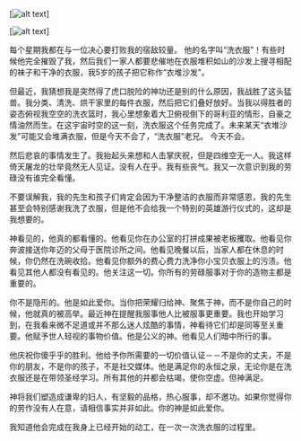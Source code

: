 
[![alt text](https://drive.google.com/uc?id=0B0dXjtGzIf3pLUxpcnpBbzduSU0)]

[![alt text](https://drive.google.com/uc?id=0B0dXjtGzIf3pNWJTbDdCZEdJQTg)]

每个星期我都在与一位决心要打败我的宿敌较量。 他的名字叫“洗衣服”！有些时候他完全摧毁了我，然后我们一家人都要悲催地在衣服堆积如山的沙发上搜寻相配的袜子和干净的衣服，我5岁的孩子把它称作“衣堆沙发”。

但最近，我猜想我是突然得了虎口脱险的神功还是别的什么原因，我战胜了这头猛兽。我分类、清洗、烘干家里的每件衣服，然后把它们叠好放好。当我以得胜者的姿态俯视我空空的洗衣篮时，我心里想象着大卫俯视倒下的哥利亚的情形，自豪之情油然而生。在这宇宙时空的这一刻，洗衣服这个任务完成了。未来某天“衣堆沙发”可能又会堆满衣服，但是今天不会了，“洗衣服”老兄。 今天不会。

然后悲哀的事情发生了。我抬起头来想和人击掌庆祝，但是四维空无一人。我这样倚天屠龙的壮举竟然无人见证。没有人在乎。我有些丧气。我又一次意识到我的劳碌没有谁完全看懂。

不要误解我，我的先生和孩子们肯定会因为干净整洁的衣服而非常感恩，我的先生甚至会特别感谢我洗了衣服，但是他不会给我一个特别的英雄游行仪式的，这却是我想要的。

神看见的，他真的都看懂的。他看见你在办公室的打拼成果被老板攫取。他看见你奔波接送你年迈的父母于医院诊所之间。他看见晚餐以后，当家人都在休息的时候，你仍然在洗碗收拾。他看见你额外的费心费力洗净你小宝贝衣服上的污渍。他看见其他人都没有看见的。他关注这一切。你所有的劳碌服事对于你的造物主都是重要的。

你不是隐形的。他是如此爱你。当你把荣耀归给神、聚焦于神，而不是你自己的时候，他就真的被高举。最近神在提醒我服事他人比被服事更重要。我也开始学习到，在我看来微不足道或并不那么迷人炫酷的事情，神看待它们却是同等至关重要。他赋予世人轻视的事物价值。他是公义的神。他看见人们暗中所行的事。

他庆祝你傻乎乎的胜利。他给予你所需要的一切价值认证－－不是你的丈夫，不是你的朋友，不是你的孩子，不是社交媒体。他是满足你的永恒之泉，无论你是在洗衣服还是在带领圣经学习。所有其他的井都会枯竭，使你空虚。但神满足。

神将我们塑造成谦卑的妇人，有坚毅的品格，热心服事，却不邀功。如果你觉得你的劳作没有人在意，请相信事实并非如此。你的神是如此爱你。

我知道他会完成在我身上已经开始的动工，在一次一次洗衣服的过程里。
